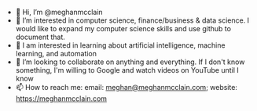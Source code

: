- 👋 Hi, I’m @meghanmcclain
- 👀 I’m interested in computer science, finance/business & data science. I would like to expand my computer science skills and use github to document that.
- 🌱 I am interested in learning about artificial intelligence, machine learning, and automation
- 💞️ I’m looking to collaborate on anything and everything. If I don't know something, I'm willing to Google and watch videos on YouTube until I know
- 📫 How to reach me: email: meghan@meghanmcclain.com; website: https://meghanmcclain.com

<!---
meghanmcclain/meghanmcclain is a ✨ special ✨ repository because its `README.md` (this file) appears on your GitHub profile.
You can click the Preview link to take a look at your changes.
--->
